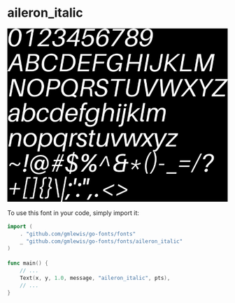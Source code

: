 # aileron_italic

![aileron_italic](aileron_italic.png)

To use this font in your code, simply import it:

```go
import (
	. "github.com/gmlewis/go-fonts/fonts"
	_ "github.com/gmlewis/go-fonts/fonts/aileron_italic"
)

func main() {
	// ...
	Text(x, y, 1.0, message, "aileron_italic", pts),
	// ...
}
```
